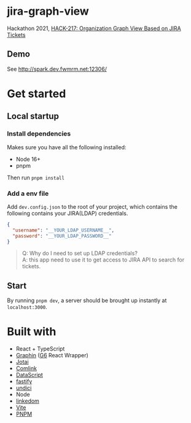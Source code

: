 # jira-graph-view

Hackathon 2021, [HACK-217: Organization Graph View Based on JIRA Tickets](https://wiki.freewheel.tv/display/EO/HACK-217+Organization+Graph+View+based+on+JIRA+Tickets)

## Demo

See http://spark.dev.fwmrm.net:12306/

# Get started

## Local startup

### Install dependencies

Makes sure you have all the following installed:

- Node 16+
- pnpm

Then run `pnpm install`

### Add a env file

Add `dev.config.json` to the root of your project, which contains the following contains your JIRA(LDAP) credentials.

```json
{
  "username": "__YOUR_LDAP_USERNAME__",
  "password": "__YOUR_LDAP_PASSWORD__"
}
```

> Q: Why do I need to set up LDAP credentials?<br/>
> A: this app need to use it to get access to JIRA API to search for tickets.

## Start

By running `pnpm dev`, a server should be brought up instantly at `localhost:3000`.

# Built with

- React + TypeScript
- [Graphin](https://github.com/antvis/Graphin) ([G6](https://github.com/antvis/G6) React Wrapper)
- [Jotai](https://github.com/pmndrs/jotai)
- [Comlink](https://github.com/GoogleChromeLabs/comlink)
- [DataScript](https://github.com/tonsky/datascript)
- [fastify](https://www.fastify.io/)
- [undici](https://github.com/nodejs/undici)
- Node
- [linkedom](https://github.com/WebReflection/linkedom)
- [Vite](https://github.com/vitejs/vite)
- [PNPM](https://pnpm.io/)
